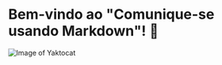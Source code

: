 # Bem-vindo ao "Comunique-se usando Markdown"! 👋
![Image of Yaktocat](https://octodex.github.com/images/yaktocat.png)
